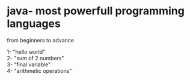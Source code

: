 # java- most powerfull programming languages
from beginners to advance

1- "hello world" <br>
2- "sum of 2 numbers" <br>
3- "final variable" <br>
4- "arithmetic operations"<br>
